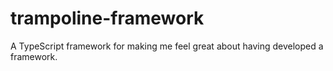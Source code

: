 # trampoline-framework
A TypeScript framework for making me feel great about having developed a framework.
